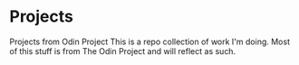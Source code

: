 # Projects
Projects from Odin Project
This is a repo collection of work I'm doing. 
Most of this stuff is from The Odin Project and will reflect as such.
